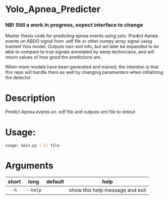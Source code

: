 # Yolo_Apnea_Predicter

### NB! Still a work in progress, expect interface to change


Master thesis code for predicting apnea events using yolo.
Predict Apnea events on ABDO signal from .edf file or other numpy array signal using trainled Yolo model.
Outputs nsrr-xml info, but wil later be expanded to be able to compare to true signals annotated by sleep technicians,
and will return values of how good the predictions are.

When more models have been generated and trained, the intention is that this repo will handle them as well by changing
paramenters when initializing the detector



# Description

Predict Apnea events on .edf file and outputs xml file to stdout
# Usage:


```bash
usage: main.py [-h] file

```
# Arguments

|short|long|default|help|
| :---: | :---: | :---: | :---: |
|`-h`|`--help`||show this help message and exit|
